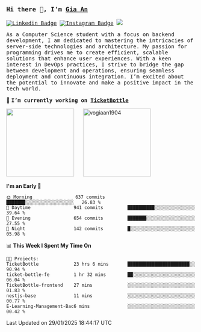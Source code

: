 ### <samp>Hi there 👋, I'm <a href="https://www.linkedin.com/in/vogiaan1904/" target="_blank">Gia An</a></samp>

<samp> [![Linkedin Badge](https://img.shields.io/badge/-LinkedIn-0e76a8?style=flat-square&logo=Linkedin&logoColor=white)](https://linkedin.com/in/vogiaan1904)
[![Instagram Badge](https://img.shields.io/badge/-Instagram-e4405f?style=flat-square&logo=Instagram&logoColor=white)](https://instagram.com/_.ja.ann_/) ![](https://komarev.com/ghpvc/?username=vogiaan1904&style=flat-square&base=500)</samp> 

<samp>As a Computer Science student with a focus on backend development, I am dedicated to mastering the intricacies of server-side technologies and architecture. My passion for programming drives me to create efficient, scalable solutions that enhance user experiences. With a keen interest in DevOps practices, I strive to bridge the gap between development and operations, ensuring seamless deployment and continuous integration. I’m excited about the potential to innovate and make a positive impact in the tech world.</samp>

🔭 <samp>**I’m currently working on [TicketBottle](https://github.com/vogiaan1904/TicketBottle)**</samp>



<div>
  <img height="180em" src="https://github-readme-stats.vercel.app/api/top-langs/?username=vogiaan1904&show_icons=true&hide_border=true&layout=compact&langs_count=10&theme=transparent&include_orgs=true"/>
  &nbsp;&nbsp;&nbsp;&nbsp;
  <img height="180em" src="https://github-readme-stats.vercel.app/api?username=vogiaan1904&show_icons=true&hide_border=true&&count_private=true&include_all_commits=true&theme=transparent&locale=en" alt="vogiaan1904" />
</div>






<!--START_SECTION:waka-->
**I'm an Early 🐤** 

```text
🌞 Morning                637 commits         ███████░░░░░░░░░░░░░░░░░░   26.83 % 
🌆 Daytime                941 commits         ██████████░░░░░░░░░░░░░░░   39.64 % 
🌃 Evening                654 commits         ███████░░░░░░░░░░░░░░░░░░   27.55 % 
🌙 Night                  142 commits         █░░░░░░░░░░░░░░░░░░░░░░░░   05.98 % 
```


📊 **This Week I Spent My Time On** 

```text
🐱‍💻 Projects: 
TicketBottle             23 hrs 6 mins       ███████████████████████░░   90.94 % 
ticket-bottle-fe         1 hr 32 mins        ██░░░░░░░░░░░░░░░░░░░░░░░   06.04 % 
TicketBottle-frontend    27 mins             ░░░░░░░░░░░░░░░░░░░░░░░░░   01.83 % 
nestjs-base              11 mins             ░░░░░░░░░░░░░░░░░░░░░░░░░   00.77 % 
E-Learning-Management-Bac6 mins              ░░░░░░░░░░░░░░░░░░░░░░░░░   00.42 % 
```


 Last Updated on 29/01/2025 18:44:17 UTC
<!--END_SECTION:waka-->
